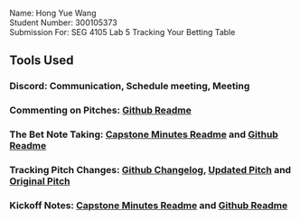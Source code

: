 Name: Hong Yue Wang \
Student Number: 300105373 \
Submission For: SEG 4105 Lab 5 Tracking Your Betting Table

## Tools Used

### Discord: Communication, Schedule meeting, Meeting
### Commenting on Pitches: [Github Readme](https://github.com/hongyuewang/seg4105_playground/blob/main/tut05/README.md)
### The Bet Note Taking: [Capstone Minutes Readme](https://github.com/Macomatic/T40-Mouse-Accessibility-Attachment/blob/main/Minutes.md#october-10-2023-400---500-pm) and [Github Readme](https://github.com/hongyuewang/seg4105_playground/blob/main/tut05/README.md)
### Tracking Pitch Changes: [Github Changelog](https://github.com/Macomatic/T40-Mouse-Accessibility-Attachment/commits/main/SEG4106_Deliverables/Deliverable_2/pitch.md), [Updated Pitch](https://github.com/Macomatic/T40-Mouse-Accessibility-Attachment/blob/main/SEG4106_Deliverables/Deliverable_2/pitch.md) and [Original Pitch](https://github.com/hongyuewang/seg4105_playground/blob/main/lab03/README.md)
### Kickoff Notes: [Capstone Minutes Readme](https://github.com/Macomatic/T40-Mouse-Accessibility-Attachment/blob/main/Minutes.md#october-10-2023-400---500-pm) and [Github Readme](https://github.com/hongyuewang/seg4105_playground/blob/main/tut05/README.md)